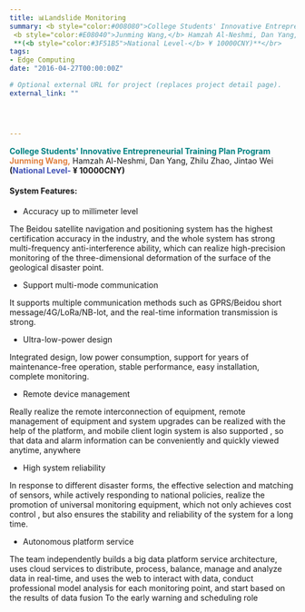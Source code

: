```yaml
---
title: 📊Landslide Monitoring
summary: <b style="color:#008080">College Students' Innovative Entrepreneurial Training Plan Program</b></br> 
 <b style="color:#E08040">Junming Wang,</b> Hamzah Al-Neshmi, Dan Yang, Zhilu Zhao, Jintao Wei  </br>
 **(<b style="color:#3F51B5">National Level-</b> ¥ 10000CNY)**</br>
tags:
- Edge Computing
date: "2016-04-27T00:00:00Z"

# Optional external URL for project (replaces project detail page).
external_link: ""




---
```

 <b style="color:#008080">College Students' Innovative Entrepreneurial Training Plan Program</b></br> 
 <b style="color:#E08040">Junming Wang,</b> Hamzah Al-Neshmi, Dan Yang, Zhilu Zhao, Jintao Wei  </br>
 **(<b style="color:#3F51B5">National Level-</b> ¥ 10000CNY)**</br>
 
#### **System Features:**

* Accuracy up to millimeter level

The Beidou satellite navigation and positioning system has the highest certification accuracy in the industry, and the whole system has strong multi-frequency anti-interference ability, which can realize high-precision monitoring of the three-dimensional deformation of the surface of the geological disaster point.

* Support multi-mode communication

It supports multiple communication methods such as GPRS/Beidou short message/4G/LoRa/NB-lot, and the real-time information transmission is strong.

* Ultra-low-power design

Integrated design, low power consumption, support for years of maintenance-free operation, stable performance, easy installation, complete monitoring.

* Remote device management

Really realize the remote interconnection of equipment, remote management of equipment and system upgrades can be realized with the help of the platform, and mobile client login system is also supported , so that data and alarm information can be conveniently and quickly viewed anytime, anywhere

* High system reliability

In response to different disaster forms, the effective selection and matching of sensors, while actively responding to national policies, realize the promotion of universal monitoring equipment, which not only achieves cost control , but also ensures the stability and reliability of the system for a long time.

* Autonomous platform service

The team independently builds a big data platform service architecture, uses cloud services to distribute, process, balance, manage and analyze data in real-time, and uses the web to interact with data, conduct professional model analysis for each monitoring point, and start based on the results of data fusion To the early warning and scheduling role
